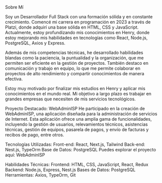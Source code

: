 Sobre Mí

Soy un Desarrollador Full Stack con una formación sólida y en constante crecimiento. Comencé mi carrera en programación en 2023 a través de Platzi, donde adquirí una base sólida en HTML, CSS y JavaScript. Actualmente, estoy profundizando mis conocimientos en Henry, donde estoy mejorando mis habilidades en tecnologías como React, Node.js, PostgreSQL, Axios y Express.

Además de mis competencias técnicas, he desarrollado habilidades blandas como la paciencia, la puntualidad y la organización, que me permiten ser eficiente en la gestión de proyectos. También destaco en comunicación y trabajo en equipo, lo que me permite colaborar en proyectos de alto rendimiento y compartir conocimientos de manera efectiva.

Estoy muy motivado por finalizar mis estudios en Henry y aplicar mis conocimientos en el mundo real. Mi objetivo a largo plazo es trabajar en grandes empresas que necesiten de mis servicios tecnológicos.

Proyecto Destacado: WebAdminISP
He participado en la creación de WebAdminISP, una aplicación diseñada para la administración de servicios de Internet. Esta aplicación ofrece una amplia gama de funcionalidades, incluyendo la gestión de usuarios, relevamientos técnicos, asistencias técnicas, gestión de equipos, pasarela de pagos, y envío de facturas y recibos de pago, entre otros.

Tecnologías Utilizadas:
Front-end: React, Next.js, Tailwind
Back-end: Nest.js, TypeOrm
Base de Datos: PostgreSQL
Puedes explorar el proyecto aquí: WebAdminISP

Habilidades Técnicas:
Frontend: HTML, CSS, JavaScript, React, Redux
Backend: Node.js, Express, Nest.js
Bases de Datos: PostgreSQL
Herramientas: Axios, TypeOrm, Git
